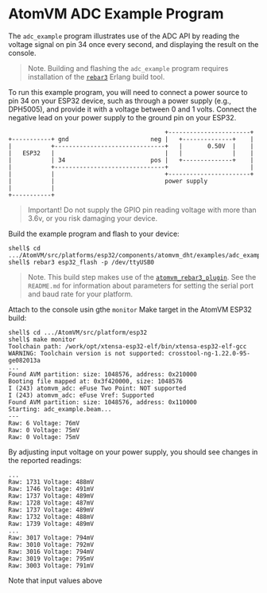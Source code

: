 # AtomVM ADC Example Program

The `adc_example` program illustrates use of the ADC API by reading the voltage signal on pin 34 once every second, and displaying the result on the console.

> Note.  Building and flashing the `adc_example` program requires installation of the [`rebar3`](https://www.rebar3.org) Erlang build tool.

To run this example program, you will need to connect a power source to pin 34 on your ESP32 device, such as through a power supply (e.g., DPH5005), and provide it with a voltage between 0 and 1 volts.  Connect the negative lead on your power supply to the ground pin on your ESP32.

                                                +-----------------------+
    +-----------+ gnd                       neg |   +--------------+    |
    |           +-------------------------------+   |       0.50V  |    |
    |   ESP32   |                               |   |              |    |
    |           | 34                        pos |   +--------------+    |
    |           +-------------------------------+                       |
    |           |                               +-----------------------+
    |           |                               power supply
    |           |
    +-----------+

> Important!  Do not supply the GPIO pin reading voltage with more than 3.6v, or you risk damaging your device.

Build the example program and flash to your device:

    shell$ cd .../AtomVM/src/platforms/esp32/components/atomvm_dht/examples/adc_example
    shell$ rebar3 esp32_flash -p /dev/ttyUSB0

> Note.  This build step makes use of the [`atomvm_rebar3_plugin`](https://github.com/atomvm/atomvm_rebar3_plugin).  See the `README.md` for information about parameters for setting the serial port and baud rate for your platform.

Attach to the console usin gthe `monitor` Make target in the AtomVM ESP32 build:

    shell$ cd .../AtomVM/src/platform/esp32
    shell$ make monitor
    Toolchain path: /work/opt/xtensa-esp32-elf/bin/xtensa-esp32-elf-gcc
    WARNING: Toolchain version is not supported: crosstool-ng-1.22.0-95-ge082013a
    ...
    Found AVM partition: size: 1048576, address: 0x210000
    Booting file mapped at: 0x3f420000, size: 1048576
    I (243) atomvm_adc: eFuse Two Point: NOT supported
    I (243) atomvm_adc: eFuse Vref: Supported
    Found AVM partition: size: 1048576, address: 0x110000
    Starting: adc_example.beam...
    ---
    Raw: 6 Voltage: 76mV
    Raw: 0 Voltage: 75mV
    Raw: 0 Voltage: 75mV

By adjusting input voltage on your power supply, you should see changes in the reported readings:

    ...
    Raw: 1731 Voltage: 488mV
    Raw: 1746 Voltage: 491mV
    Raw: 1737 Voltage: 489mV
    Raw: 1728 Voltage: 487mV
    Raw: 1737 Voltage: 489mV
    Raw: 1732 Voltage: 488mV
    Raw: 1739 Voltage: 489mV
    ...
    Raw: 3017 Voltage: 794mV
    Raw: 3010 Voltage: 792mV
    Raw: 3016 Voltage: 794mV
    Raw: 3019 Voltage: 795mV
    Raw: 3003 Voltage: 791mV

Note that input values above
